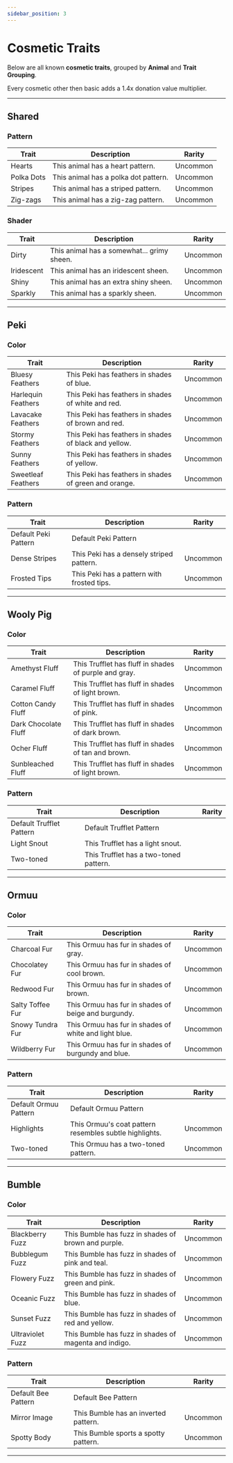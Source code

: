```yaml
---
sidebar_position: 3
---
```


# Cosmetic Traits

Below are all known **cosmetic traits**, grouped by **Animal** and **Trait Grouping**.

Every cosmetic other then basic adds a 1.4x donation value multiplier.

---

## Shared 

### Pattern

| Trait | Description | Rarity |
|-------|-------------|--------|
| Hearts | This animal has a heart pattern. | Uncommon |
| Polka Dots | This animal has a polka dot pattern. | Uncommon |
| Stripes | This animal has a striped pattern. | Uncommon |
| Zig-zags | This animal has a zig-zag pattern. | Uncommon |

### Shader

| Trait | Description | Rarity |
|-------|-------------|--------|
| Dirty | This animal has a somewhat... grimy sheen. | Uncommon |
| Iridescent | This animal has an iridescent sheen. | Uncommon |
| Shiny | This animal has an extra shiny sheen. | Uncommon |
| Sparkly | This animal has a sparkly sheen. | Uncommon |

---

## Peki 

### Color

| Trait | Description | Rarity |
|-------|-------------|--------|
| Bluesy Feathers | This Peki has feathers in shades of blue. | Uncommon |
| Harlequin Feathers | This Peki has feathers in shades of white and red. | Uncommon |
| Lavacake Feathers | This Peki has feathers in shades of brown and red. | Uncommon |
| Stormy Feathers | This Peki has feathers in shades of black and yellow. | Uncommon |
| Sunny Feathers | This Peki has feathers in shades of yellow. | Uncommon |
| Sweetleaf Feathers | This Peki has feathers in shades of green and orange. | Uncommon |

### Pattern

| Trait | Description | Rarity |
|-------|-------------|--------|
| Default Peki Pattern | Default Peki Pattern |  |
| Dense Stripes | This Peki has a densely striped pattern. | Uncommon |
| Frosted Tips | This Peki has a pattern with frosted tips. | Uncommon |

---

## Wooly Pig 

### Color

| Trait | Description | Rarity |
|-------|-------------|--------|
| Amethyst Fluff | This Trufflet has fluff in shades of purple and gray. | Uncommon |
| Caramel Fluff | This Trufflet has fluff in shades of light brown. | Uncommon |
| Cotton Candy Fluff | This Trufflet has fluff in shades of pink. | Uncommon |
| Dark Chocolate Fluff | This Trufflet has fluff in shades of dark brown. | Uncommon |
| Ocher Fluff | This Trufflet has fluff in shades of tan and brown. | Uncommon |
| Sunbleached Fluff | This Trufflet has fluff in shades of light brown. | Uncommon |

### Pattern

| Trait | Description | Rarity |
|-------|-------------|--------|
| Default Trufflet Pattern | Default Trufflet Pattern |  |
| Light Snout | This Trufflet has a light snout. |  |
| Two-toned | This Trufflet has a two-toned pattern. |  |


---

## Ormuu 

### Color

| Trait | Description | Rarity |
|-------|-------------|--------|
| Charcoal Fur | This Ormuu has fur in shades of gray. | Uncommon |
| Chocolatey Fur | This Ormuu has fur in shades of cool brown. | Uncommon |
| Redwood Fur | This Ormuu has fur in shades of brown. | Uncommon |
| Salty Toffee Fur | This Ormuu has fur in shades of beige and burgundy. | Uncommon |
| Snowy Tundra Fur | This Ormuu has fur in shades of white and light blue. | Uncommon |
| Wildberry Fur | This Ormuu has fur in shades of burgundy and blue. | Uncommon |

### Pattern

| Trait | Description | Rarity |
|-------|-------------|--------|
| Default Ormuu Pattern | Default Ormuu Pattern |  |
| Highlights | This Ormuu's coat pattern resembles subtle highlights. | Uncommon |
| Two-toned | This Ormuu has a two-toned pattern. | Uncommon |

---

## Bumble

### Color

| Trait | Description | Rarity |
|-------|-------------|--------|
| Blackberry Fuzz | This Bumble has fuzz in shades of brown and purple. | Uncommon |
| Bubblegum Fuzz | This Bumble has fuzz in shades of pink and teal. | Uncommon |
| Flowery Fuzz | This Bumble has fuzz in shades of green and pink. | Uncommon |
| Oceanic Fuzz | This Bumble has fuzz in shades of blue. | Uncommon |
| Sunset Fuzz | This Bumble has fuzz in shades of red and yellow. | Uncommon |
| Ultraviolet Fuzz | This Bumble has fuzz in shades of magenta and indigo. | Uncommon |

### Pattern

| Trait | Description | Rarity |
|-------|-------------|--------|
| Default Bee Pattern | Default Bee Pattern |  |
| Mirror Image | This Bumble has an inverted pattern. | Uncommon |
| Spotty Body | This Bumble sports a spotty pattern. | Uncommon |

---
